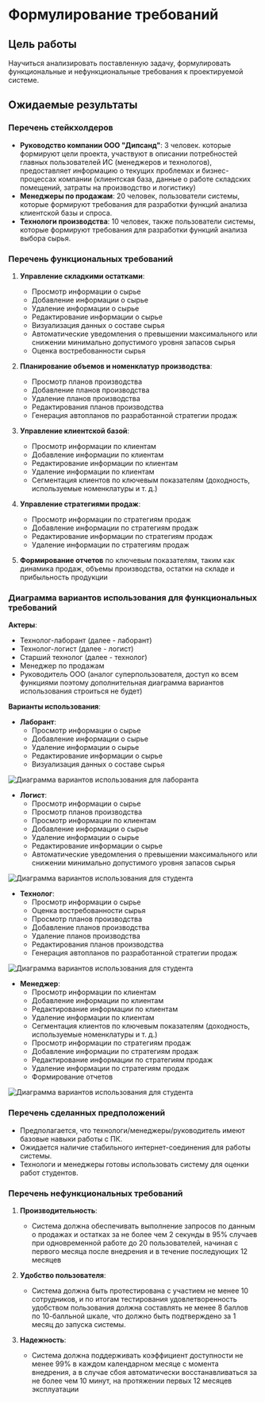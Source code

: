 # Формулирование требований

## Цель работы
Научиться анализировать поставленную задачу, формулировать функциональные и нефункциональные требования к проектируемой системе.

## Ожидаемые результаты

### Перечень стейкхолдеров 
- **Руководство компании ООО "Дипсанд"**: 3 человек. которые формируют цели проекта, участвуют в описании потребностей главных пользователей ИС (менеджеров и технологов), предоставляет информацию о текущих проблемах и бизнес-процессах компании (клиентская база, данные о работе складских помещений, затраты на производство и логистику)
- **Менеджеры по продажам**: 20 человек, пользователи системы, которые формируют требования для разработки функций анализа клиентской базы и спроса.
- **Технологи производства**: 10 человек, также пользователи системы, которые формируют требования для разработки функций анализа выбора сырья.

### Перечень функциональных требований 

1. **Управление складкими остатками**:
   - Просмотр информации о сырье
   - Добавление информации о сырье
   - Удаление информации о сырье
   - Редактирование информации о сырье
   - Визуализация данных о составе сырья
   - Автоматические уведомления о превышении максимального или снижении минимально допустимого уровня запасов сырья
   - Оценка востребованности сырья
   
2. **Планирование объемов и номенклатур производства**:
   - Просмотр планов производства
   - Добавление планов производства
   - Удаление планов производства
   - Редактирования планов производства
   - Генерация автопланов по разработанной стратегии продаж

3. **Управление клиентской базой**:
   - Просмотр информации по клиентам
   - Добавление информации по клиентам
   - Редактирование информации по клиентам
   - Удаление информации по клиентам
   - Сегментация клиентов по ключевым показателям (доходность, используемые номенклатуры и т. д.)

4. **Управление стратегиями продаж**:
   - Просмотр информации по стратегиям продаж
   - Добавление информации по стратегиям продаж
   - Редактирование информации по стратегиям продаж
   - Удаление информации по стратегиям продаж
  
5. **Формирование отчетов** по ключевым показателям, таким как динамика продаж, объемы производства, остатки на складе и прибыльность продукции
  

### Диаграмма вариантов использования для функциональных требований 

**Актеры**:
- Технолог-лаборант (далее - лаборант)
- Технолог-логист (далее - логист)
- Старший технолог (далее - технолог)
- Менеджер по продажам
- Руководитель ООО (аналог суперпользователя, доступ ко всем функциями поэтому дополнительная диаграмма вариантов использования строиться не будет)

**Варианты использования**:
- **Лаборант**:
  - Просмотр информации о сырье
  - Добавление информации о сырье
  - Удаление информации о сырье
  - Редактирование информации о сырье
  - Визуализация данных о составе сырья

![Диаграмма вариантов использования для лаборанта](https://github.com/user-attachments/assets/e60eca52-30f0-4838-bce3-81863898cf75)

- **Логист**:
  - Просмотр информации о сырье
  - Просмотр планов производства
  - Просмотр информации по клиентам
  - Добавление информации о сырье
  - Удаление информации о сырье
  - Редактирование информации о сырье
  - Автоматические уведомления о превышении максимального или снижении минимально допустимого уровня запасов сырья

![Диаграмма вариантов использования для студента](https://github.com/user-attachments/assets/a5b299a0-5c26-4f49-bdf3-4c222f1c2525)
  
- **Технолог**:
  - Просмотр информации о сырье
  - Оценка востребованности сырья
  - Просмотр планов производства
  - Добавление планов производства
  - Удаление планов производства
  - Редактирования планов производства
  - Генерация автопланов по разработанной стратегии продаж

![Диаграмма вариантов использования для студента](https://github.com/user-attachments/assets/a5b299a0-5c26-4f49-bdf3-4c222f1c2525)

- **Менеджер**:
  - Просмотр информации по клиентам
  - Добавление информации по клиентам
  - Редактирование информации по клиентам
  - Удаление информации по клиентам
  - Сегментация клиентов по ключевым показателям (доходность, используемые номенклатуры и т. д.)
  - Просмотр информации по стратегиям продаж
  - Добавление информации по стратегиям продаж
  - Редактирование информации по стратегиям продаж
  - Удаление информации по стратегиям продаж
  - Формирование отчетов

![Диаграмма вариантов использования для студента](https://github.com/user-attachments/assets/a5b299a0-5c26-4f49-bdf3-4c222f1c2525)


### Перечень сделанных предположений
- Предполагается, что технологи/менеджеры/руководитель имеют базовые навыки работы с ПК.
- Ожидается наличие стабильного интернет-соединения для работы системы.
- Технологи и менеджеры готовы использовать систему для оценки работ студентов.


### Перечень нефункциональных требований 

1. **Производительность**:
   - Система должна обеспечивать выполнение запросов по данным о продажах и остатках за не более чем 2 секунды в 95% случаев при одновременной работе до 20 пользователей, начиная с первого месяца после внедрения и в течение последующих 12 месяцев

2. **Удобство пользователя**:
   - Система должна быть протестирована с участием не менее 10 сотрудников, и по итогам тестирования удовлетворенность удобством пользования должна составлять не менее 8 баллов по 10-балльной шкале, что должно быть подтверждено за 1 месяц до запуска системы.

3. **Надежность**:
   - Система должна поддерживать коэффициент доступности не менее 99% в каждом календарном месяце с момента внедрения, а в случае сбоя автоматически восстанавливаться за не более чем 10 минут, на протяжении первых 12 месяцев эксплуатации
